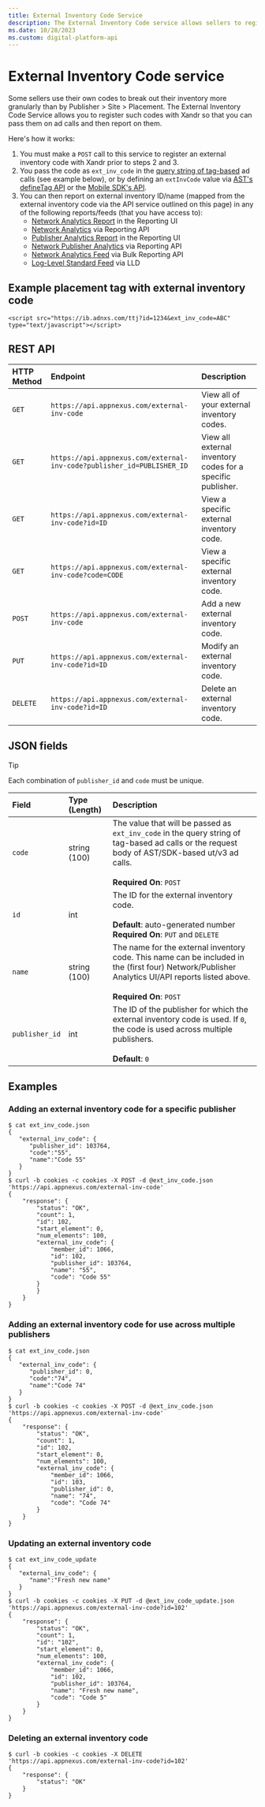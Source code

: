 ```yaml
---
title: External Inventory Code Service
description: The External Inventory Code service allows sellers to register their own codes for granular inventory breakdown and report on them during ad calls.
ms.date: 10/28/2023
ms.custom: digital-platform-api
---
```


# External Inventory Code service

Some sellers use their own codes to break out their inventory more granularly than by Publisher \> Site \> Placement. The External Inventory Code Service allows you to register such codes with Xandr so that you can pass them on ad calls and then report on them.

Here's how it works:

1. You must make a `POST` call to this service to register an external inventory code with Xandr prior to steps 2 and 3.
1. You pass the code as `ext_inv_code` in the [query string of tag-based](../monetize/placement-tag-parameters.md) ad calls (see example below), or by defining an `extInvCode` value via [AST's defineTag API](../seller-tag/define-tag.md) or the [Mobile SDK's API](../mobile-sdk/support-for-external-inventory-code-and-traffic-source-code-on-android.md).
1. You can then report on external inventory ID/name (mapped from the external inventory code via the API service outlined on this page) in any of the following reports/feeds (that you have access to):  
    - [Network Analytics Report](../monetize/network-analytics-report.md) in the Reporting UI
    - [Network Analytics](./network-analytics.md) via Reporting API
    - [Publisher Analytics Report](../monetize/publisher-analytics.md) in the Reporting UI
    - [Network Publisher Analytics](./network-publisher-analytics.md) via Reporting API
    - [Network Analytics Feed](./network-analytics-feed.md) via Bulk Reporting API
    - [Log-Level Standard Feed](../log-level-data/standard-feed.md) via LLD

## Example placement tag with external inventory code

```
<script src="https://ib.adnxs.com/ttj?id=1234&ext_inv_code=ABC" type="text/javascript"></script>
```

## REST API

| HTTP Method | Endpoint | Description |
|:---|:---|:---|
| `GET` | `https://api.appnexus.com/external-inv-code` | View all of your external inventory codes. |
| `GET` | `https://api.appnexus.com/external-inv-code?publisher_id=PUBLISHER_ID` | View all external inventory codes for a specific publisher. |
| `GET` | `https://api.appnexus.com/external-inv-code?id=ID` | View a specific external inventory code. |
| `GET` | `https://api.appnexus.com/external-inv-code?code=CODE` | View a specific external inventory code. |
| `POST` | `https://api.appnexus.com/external-inv-code` | Add a new external inventory code. |
| `PUT` | `https://api.appnexus.com/external-inv-code?id=ID` | Modify an external inventory code. |
| `DELETE` | `https://api.appnexus.com/external-inv-code?id=ID` | Delete an external inventory code. |

## JSON fields

> [!TIP]
> Each combination of `publisher_id` and `code` must be unique.

| Field | Type (Length) | Description |
|:---|:---|:---|
| `code` | string (100) | The value that will be passed as `ext_inv_code` in the query string of tag-based ad calls or the request body of AST/SDK-based ut/v3 ad calls.<br><br>**Required On**: `POST` |
| `id` | int | The ID for the external inventory code.<br><br>**Default**: auto-generated number<br>**Required On**: `PUT` and `DELETE` |
| `name` | string (100) | The name for the external inventory code. This name can be included in the (first four) Network/Publisher Analytics UI/API reports listed above.<br><br>**Required On**: `POST` |
| `publisher_id` | int | The ID of the publisher for which the external inventory code is used. If `0`, the code is used across multiple publishers.<br><br>**Default**: `0` |

## Examples

### Adding an external inventory code for a specific publisher

```
$ cat ext_inv_code.json
{
   "external_inv_code": {
      "publisher_id": 103764,
      "code":"55",
      "name":"Code 55"
   }
}
$ curl -b cookies -c cookies -X POST -d @ext_inv_code.json 'https://api.appnexus.com/external-inv-code'
{
    "response": {
        "status": "OK",
        "count": 1,
        "id": 102,
        "start_element": 0,
        "num_elements": 100,
        "external_inv_code": {
            "member_id": 1066,
            "id": 102,
            "publisher_id": 103764,
            "name": "55",
            "code": "Code 55"
        }
        }
    }
}
```

### Adding an external inventory code for use across multiple publishers

```
$ cat ext_inv_code.json
{
   "external_inv_code": {
      "publisher_id": 0,
      "code":"74",
      "name":"Code 74"
   }
}
$ curl -b cookies -c cookies -X POST -d @ext_inv_code.json 'https://api.appnexus.com/external-inv-code'
{
    "response": {
        "status": "OK",
        "count": 1,
        "id": 102,
        "start_element": 0,
        "num_elements": 100,
        "external_inv_code": {
            "member_id": 1066,
            "id": 103,
            "publisher_id": 0,
            "name": "74",
            "code": "Code 74"
        }
    }
}
```

### Updating an external inventory code

```
$ cat ext_inv_code_update
{
   "external_inv_code": {
      "name":"Fresh new name"
   }
}
$ curl -b cookies -c cookies -X PUT -d @ext_inv_code_update.json 'https://api.appnexus.com/external-inv-code?id=102'
{
    "response": {
        "status": "OK",
        "count": 1,
        "id": "102",
        "start_element": 0,
        "num_elements": 100,
        "external_inv_code": {
            "member_id": 1066,
            "id": 102,
            "publisher_id": 103764,
            "name": "Fresh new name",
            "code": "Code 5"
        }
    }
}
```

### Deleting an external inventory code

```
$ curl -b cookies -c cookies -X DELETE 'https://api.appnexus.com/external-inv-code?id=102'
{
    "response": {
        "status": "OK"
    }
}
```
